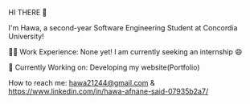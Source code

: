HI THERE :wave:

I'm Hawa, a second-year Software Engineering Student at Concordia University!

:woman_technologist: Work Experience:
None yet! I am currently seeking an internship :smile:

:rocket: Currently Working on:
Developing my website(Portfolio)

How to reach me: hawa21244@gmail.com & https://www.linkedin.com/in/hawa-afnane-said-07935b2a7/
